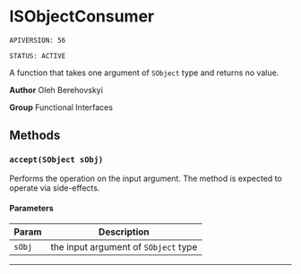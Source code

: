 # ISObjectConsumer

`APIVERSION: 56`

`STATUS: ACTIVE`

A function that takes one argument of `SObject` type and returns no value.


**Author** Oleh Berehovskyi


**Group** Functional Interfaces

## Methods
### `accept(SObject sObj)`

Performs the operation on the input argument. The method is expected to operate via side-effects.

#### Parameters
|Param|Description|
|---|---|
|`sObj`|the input argument of `SObject` type|

---

